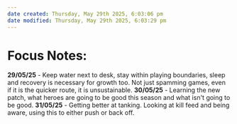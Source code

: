 ```yaml
---
date created: Thursday, May 29th 2025, 6:03:06 pm
date modified: Thursday, May 29th 2025, 6:03:29 pm
---
```


# Focus Notes:

**29/05/25** - Keep water next to desk, stay within playing boundaries, sleep and recovery is necessary for growth too. Not just spamming games, even if it is the quicker route, it is unsustainable.
**30/05/25** - Learning the new patch, what heroes are going to be good this season and what isn't going to be good.
**31/05/25** - Getting better at tanking. Looking at kill feed and being aware, using this to either push or back off.